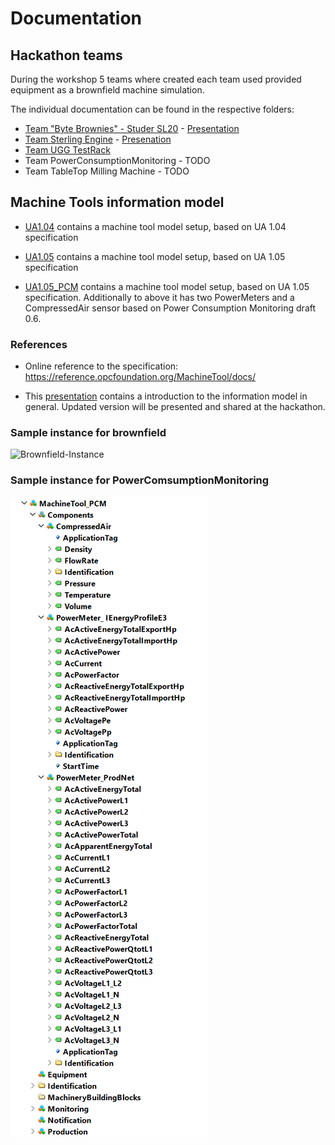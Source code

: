 # Documentation

## Hackathon teams

During the workshop 5 teams where created each team used provided equipment as a brownfield machine simulation.

The individual documentation can be found in the respective folders:

- [Team "Byte Brownies" - Studer SL20](./byte-brownies-studer-sl20/) - [Presentation](./byte-brownies-studer-sl20/team_byte_brownies-presentation.pdf)
- [Team Sterling Engine](./stirling/) - [Presenation](./stirling/Doku/R%C3%BCckblicke.jpg)
- [Team UGG TestRack](./TestRackUGG/Readme.md)
- Team PowerConsumptionMonitoring - TODO
- Team TableTop Milling Machine - TODO

## Machine Tools information model

- [UA1.04](./InformationModel/UA1.04/) contains a machine tool model setup, based on UA 1.04 specification

- [UA1.05](./InformationModel/UA1.05/) contains a machine tool model setup, based on UA 1.05 specification

- [UA1.05_PCM](./InformationModel/UA1.05_PCM/) contains a machine tool model setup, based on UA 1.05 specification. Additionally to above it has two PowerMeters and a CompressedAir sensor based on Power Consumption Monitoring draft 0.6.

### References

- Online reference to the specification: <https://reference.opcfoundation.org/MachineTool/docs/>

- This [presentation](./Presentations/20221115_OPC40501-1_Introduction_Information_Model_UA4MT.pdf) contains a introduction to the information model in general. Updated version will be presented and shared at the hackathon.

### Sample instance for brownfield

![Brownfield-Instance](InformationModel/MachineTool_brownfield.png)

### Sample instance for PowerComsumptionMonitoring

![PCM-Instance](InformationModel/MachineTool_PCM.png)
